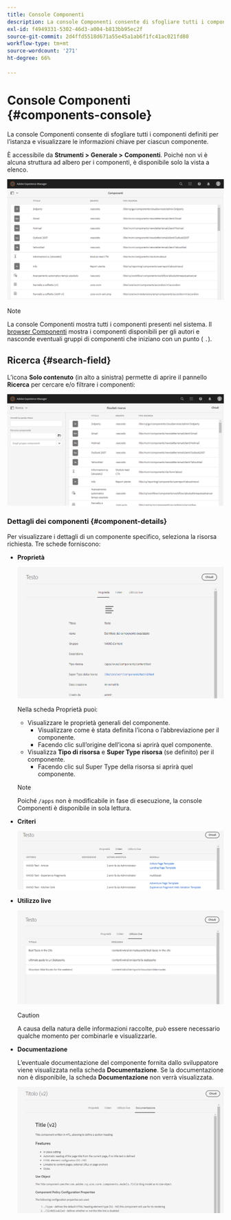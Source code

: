 ```yaml
---
title: Console Componenti
description: La console Componenti consente di sfogliare tutti i componenti definiti per la tua istanza
exl-id: f4949331-5302-46d3-a004-b813bb95ec2f
source-git-commit: 2d4ffd5518d671a55e45a1ab6f1fc41ac021fd80
workflow-type: tm+mt
source-wordcount: '271'
ht-degree: 66%

---
```


# Console Componenti {#components-console}

La console Componenti consente di sfogliare tutti i componenti definiti per l’istanza e visualizzare le informazioni chiave per ciascun componente.

È accessibile da **Strumenti >** **Generale >** **Componenti**. Poiché non vi è alcuna struttura ad albero per i componenti, è disponibile solo la vista a elenco.

![Console Componenti](/help/sites-cloud/authoring/assets/components-console.png)

>[!NOTE]
>
>La console Componenti mostra tutti i componenti presenti nel sistema. Il [browser Componenti](/help/sites-cloud/authoring/fundamentals/environment-tools.md#components-browser) mostra i componenti disponibili per gli autori e nasconde eventuali gruppi di componenti che iniziano con un punto ( `.`).

## Ricerca {#search-field}

L’icona **Solo contenuto** (in alto a sinistra) permette di aprire il pannello **Ricerca** per cercare e/o filtrare i componenti:

![Ricerca nella console Componenti](/help/sites-cloud/authoring/assets/components-console-search.png)

### Dettagli dei componenti {#component-details}

Per visualizzare i dettagli di un componente specifico, seleziona la risorsa richiesta. Tre schede forniscono:

* **Proprietà**

  ![Proprietà della console Componenti](/help/sites-cloud/authoring/assets/components-console-properties.png)

  Nella scheda Proprietà puoi:

   * Visualizzare le proprietà generali del componente.
      * Visualizzare come è stata definita l’icona o l’abbreviazione per il componente. <!-- View how the [icon or abbreviation has been defined](/help/sites-developing/components-basics.md#component-icon-in-touch-ui) for the component.-->
      * Facendo clic sull’origine dell’icona si aprirà quel componente.
   * Visualizza **Tipo di risorsa** e **Super Type risorsa** (se definito) per il componente.
      * Facendo clic sul Super Type della risorsa si aprirà quel componente.

  >[!NOTE]
  >
  >Poiché `/apps` non è modificabile in fase di esecuzione, la console Componenti è disponibile in sola lettura.

* **Criteri**

  ![Criteri della console Componenti](/help/sites-cloud/authoring/assets/components-console-policies.png)

* **Utilizzo live**

  ![Utilizzo live dei componenti](/help/sites-cloud/authoring/assets/components-console-live-usage.png)

  >[!CAUTION]
  >
  >A causa della natura delle informazioni raccolte, può essere necessario qualche momento per combinarle e visualizzarle.

* **Documentazione**

  L’eventuale documentazione del componente fornita dallo sviluppatore viene visualizzata nella scheda **Documentazione**. Se la documentazione non è disponibile, la scheda **Documentazione** non verrà visualizzata. <!-- If the developer has provided [documentation for the component](/help/sites-developing/developing-components.md#documenting-your-component), it will appear on the **Documentation** tab. If there is no documentation available, the **Documentation** tab will not be shown.-->

  ![Documentazione relativa ai componenti](/help/sites-cloud/authoring/assets/components-console-documentation.png)

